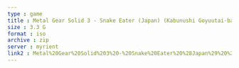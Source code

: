 ```yaml
---
type : game
title : Metal Gear Solid 3 - Snake Eater (Japan) (Kabunushi Goyuutai-ban)
size : 3.3 G
format : iso
archive : zip
server : myrient
link2 : Metal%20Gear%20Solid%203%20-%20Snake%20Eater%20%28Japan%29%20%28Kabunushi%20Goyuutai-ban%29
---
```

